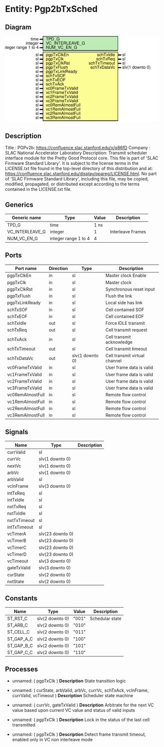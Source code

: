 # Entity: Pgp2bTxSched

## Diagram

![Diagram](Pgp2bTxSched.svg "Diagram")
## Description

Title      : PGPv2b: https://confluence.slac.stanford.edu/x/q86fD
Company    : SLAC National Accelerator Laboratory
Description:
Transmit scheduler interface module for the Pretty Good Protocol core.
This file is part of 'SLAC Firmware Standard Library'.
It is subject to the license terms in the LICENSE.txt file found in the
top-level directory of this distribution and at:
   https://confluence.slac.stanford.edu/display/ppareg/LICENSE.html.
No part of 'SLAC Firmware Standard Library', including this file,
may be copied, modified, propagated, or distributed except according to
the terms contained in the LICENSE.txt file.
## Generics

| Generic name    | Type                 | Value | Description       |
| --------------- | -------------------- | ----- | ----------------- |
| TPD_G           | time                 | 1 ns  |                   |
| VC_INTERLEAVE_G | integer              | 1     | Interleave Frames |
| NUM_VC_EN_G     | integer range 1 to 4 | 4     |                   |
## Ports

| Port name        | Direction | Type            | Description                   |
| ---------------- | --------- | --------------- | ----------------------------- |
| pgpTxClkEn       | in        | sl              | Master clock Enable           |
| pgpTxClk         | in        | sl              | Master clock                  |
| pgpTxClkRst      | in        | sl              | Synchronous reset input       |
| pgpTxFlush       | in        | sl              | Flush the link                |
| pgpTxLinkReady   | in        | sl              | Local side has link           |
| schTxSOF         | in        | sl              | Cell contained SOF            |
| schTxEOF         | in        | sl              | Cell contained EOF            |
| schTxIdle        | out       | sl              | Force IDLE transmit           |
| schTxReq         | out       | sl              | Cell transmit request         |
| schTxAck         | in        | sl              | Cell transmit acknowledge     |
| schTxTimeout     | out       | sl              | Cell transmit timeout         |
| schTxDataVc      | out       | slv(1 downto 0) | Cell transmit virtual channel |
| vc0FrameTxValid  | in        | sl              | User frame data is valid      |
| vc1FrameTxValid  | in        | sl              | User frame data is valid      |
| vc2FrameTxValid  | in        | sl              | User frame data is valid      |
| vc3FrameTxValid  | in        | sl              | User frame data is valid      |
| vc0RemAlmostFull | in        | sl              | Remote flow control           |
| vc1RemAlmostFull | in        | sl              | Remote flow control           |
| vc2RemAlmostFull | in        | sl              | Remote flow control           |
| vc3RemAlmostFull | in        | sl              | Remote flow control           |
## Signals

| Name         | Type             | Description |
| ------------ | ---------------- | ----------- |
| currValid    | sl               |             |
| currVc       | slv(1 downto 0)  |             |
| nextVc       | slv(1 downto 0)  |             |
| arbVc        | slv(1 downto 0)  |             |
| arbValid     | sl               |             |
| vcInFrame    | slv(3 downto 0)  |             |
| intTxReq     | sl               |             |
| intTxIdle    | sl               |             |
| nxtTxReq     | sl               |             |
| nxtTxIdle    | sl               |             |
| nxtTxTimeout | sl               |             |
| intTxTimeout | sl               |             |
| vcTimerA     | slv(23 downto 0) |             |
| vcTimerB     | slv(23 downto 0) |             |
| vcTimerC     | slv(23 downto 0) |             |
| vcTimerD     | slv(23 downto 0) |             |
| vcTimeout    | slv(3 downto 0)  |             |
| gateTxValid  | slv(3 downto 0)  |             |
| curState     | slv(2 downto 0)  |             |
| nxtState     | slv(2 downto 0)  |             |
## Constants

| Name       | Type            | Value  | Description     |
| ---------- | --------------- | ------ | --------------- |
| ST_RST_C   | slv(2 downto 0) |  "001" | Schedular state |
| ST_ARB_C   | slv(2 downto 0) |  "010" |                 |
| ST_CELL_C  | slv(2 downto 0) |  "011" |                 |
| ST_GAP_A_C | slv(2 downto 0) |  "100" |                 |
| ST_GAP_B_C | slv(2 downto 0) |  "101" |                 |
| ST_GAP_C_C | slv(2 downto 0) |  "110" |                 |
## Processes
- unnamed: ( pgpTxClk )
**Description**
State transition logic

- unnamed: ( curState, arbValid, arbVc, currVc, schTxAck, vcInFrame, currValid, vcTimeout )
**Description**
Scheduler state machine

- unnamed: ( currVc, gateTxValid )
**Description**
Arbitrate for the next VC value based upon current VC value and status of valid inputs

- unnamed: ( pgpTxClk )
**Description**
Lock in the status of the last cell transmitted

- unnamed: ( pgpTxClk )
**Description**
Detect frame transmit timeout, enabled only in VC non interleave mode


